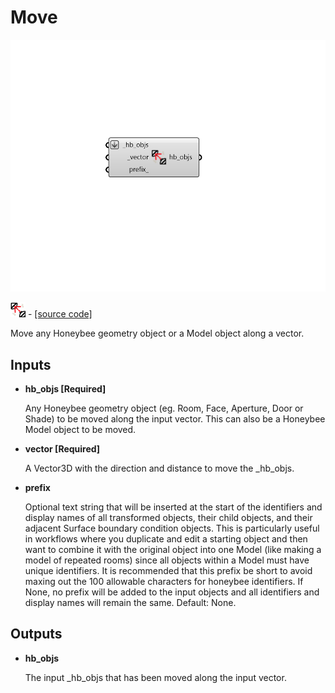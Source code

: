 # Move

![](../../.gitbook/assets/Move.png)

![](../../.gitbook/assets/Move%20%281%29.png) - [\[source code\]](https://github.com/ladybug-tools/honeybee-grasshopper-core/blob/master/honeybee_grasshopper_core/src//HB%20Move.py)

Move any Honeybee geometry object or a Model object along a vector.

## Inputs

* **hb\_objs \[Required\]**

  Any Honeybee geometry object \(eg. Room, Face, Aperture, Door or Shade\) to be moved along the input vector. This can also be a Honeybee Model object to be moved. 

* **vector \[Required\]**

  A Vector3D with the direction and distance to move the \_hb\_objs. 

* **prefix**

  Optional text string that will be inserted at the start of the identifiers and display names of all transformed objects, their child objects, and their adjacent Surface boundary condition objects. This is particularly useful in workflows where you duplicate and edit a starting object and then want to combine it with the original object into one Model \(like making a model of repeated rooms\) since all objects within a Model must have unique identifiers. It is recommended that this prefix be short to avoid maxing out the 100 allowable characters for honeybee identifiers. If None, no prefix will be added to the input objects and all identifiers and display names will remain the same. Default: None. 

## Outputs

* **hb\_objs**

  The input \_hb\_objs that has been moved along the input vector. 

